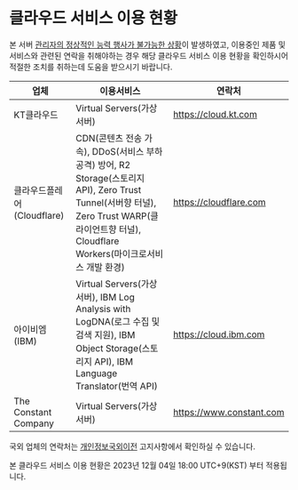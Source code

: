 # 클라우드 서비스 이용 현황

본 서버 [관리자의 정상적인 능력 행사가 불가능한 상황](site_extended_description.md)이 발생하였고, 이용중인 제품 및 서비스와 관련된 연락을 취해야하는 경우 해당 클라우드 서비스 이용 현황을 확인하시어 적절한 조치를 취하는데 도움을 받으시기 바랍니다.

|업체|이용서비스|연락처|
|---|---|---|
|KT클라우드|Virtual Servers(가상서버)|https://cloud.kt.com|
|클라우드플레어(Cloudflare)|CDN(콘텐츠 전송 가속), DDoS(서비스 부하 공격) 방어, R2 Storage(스토리지 API), Zero Trust Tunnel(서버향 터널), Zero Trust WARP(클라이언트향 터널), Cloudflare Workers(마이크로서비스 개발 환경)|https://cloudflare.com|
|아이비엠(IBM)|Virtual Servers(가상서버), IBM Log Analysis with LogDNA(로그 수집 및 검색 지원), IBM Object Storage(스토리지 API), IBM Language Translator(번역 API)|https://cloud.ibm.com|
|The Constant Company|Virtual Servers(가상서버)|https://www.constant.com|

국외 업체의 연락처는 [개인정보국외이전](hosting_locations.md) 고지사항에서 확인하실 수 있습니다.

본 클라우드 서비스 이용 현황은 2023년 12월 04일 18:00 UTC+9(KST) 부터 적용됩니다.
